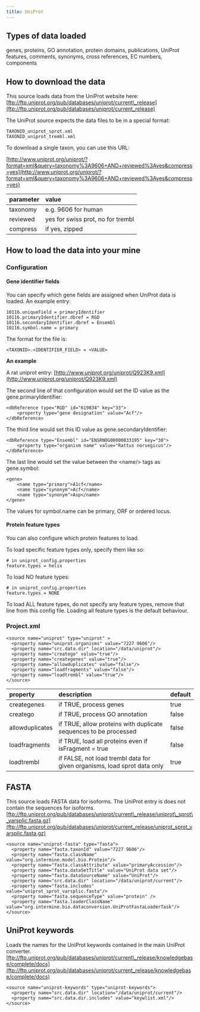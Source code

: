 ```yaml
---
title: UniProt
---
```


## Types of data loaded

genes, proteins, GO annotation, protein domains, publications, UniProt features, comments, synonyms, cross references, EC numbers, components

## How to download the data

This source loads data from the UniProt website here: [ftp://ftp.uniprot.org/pub/databases/uniprot/current\_release](ftp://ftp.uniprot.org/pub/databases/uniprot/current_release)

The UniProt source expects the data files to be in a special format:

```text
TAXONID_uniprot_sprot.xml
TAXONID_uniprot_trembl.xml
```

To download a single taxon, you can use this URL:

[http://www.uniprot.org/uniprot/?format=xml&query=taxonomy%3A9606+AND+reviewed%3Ayes&compress=yes](http://www.uniprot.org/uniprot/?format=xml&query=taxonomy%3A9606+AND+reviewed%3Ayes&compress=yes)

| parameter | value |
| :--- | :--- |
| taxonomy | e.g. 9606 for human |
| reviewed | yes for swiss prot, no for trembl |
| compress | if yes, zipped |

## How to load the data into your mine

### Configuration

#### Gene identifier fields

You can specify which gene fields are assigned when UniProt data is loaded. An example entry:

```text
10116.uniqueField = primaryIdentifier
10116.primaryIdentifier.dbref = RGD
10116.secondaryIdentifier.dbref = Ensembl
10116.symbol.name = primary
```

The format for the file is:

`<TAXONID>.<IDENTIFIER_FIELD> = <VALUE>`

**An example**

A rat uniprot entry: [http://www.uniprot.org/uniprot/Q923K9.xml](http://www.uniprot.org/uniprot/Q923K9.xml)

The second line of that configuration would set the ID value as the gene.primaryIdentifier:

```markup
<dbReference type="RGD" id="619834" key="33">
    <property type="gene designation" value="Acf"/>
</dbReference>
```

The third line would set this ID value as gene.secondaryIdentifier:

```markup
<dbReference type="Ensembl" id="ENSRNOG00000033195" key="30">
    <property type="organism name" value="Rattus norvegicus"/>
</dbReference>
```

The last line would set the value between the &lt;name/&gt; tags as gene.symbol:

```markup
<gene>
    <name type="primary">A1cf</name>
    <name type="synonym">Acf</name>
    <name type="synonym">Asp</name>
</gene>
```

The values for symbol.name can be primary, ORF or ordered locus.

#### Protein feature types

You can also configure which protein features to load.

To load specific feature types only, specify them like so:

```text
# in uniprot_config.properties
feature.types = helix
```

To load NO feature types:

```text
# in uniprot_config.properties
feature.types = NONE
```

To load ALL feature types, do not specify any feature types, remove that line from this config file. Loading all feature types is the default behaviour.

### Project.xml

```markup
<source name="uniprot" type="uniprot" >
  <property name="uniprot.organisms" value="7227 9606"/>
  <property name="src.data.dir" location="/data/uniprot"/>
  <property name="creatego" value="true"/>
  <property name="creategenes" value="true"/>
  <property name="allowduplicates" value="false"/>
  <property name="loadfragments" value="false"/>
  <property name="loadtrembl" value="true"/>
</source>
```

| property | description | default |
| :--- | :--- | :--- |
| creategenes | if TRUE, process genes | true |
| creatego | if TRUE, process GO annotation | false |
| allowduplicates | if TRUE, allow proteins with duplicate sequences to be processed | false |
| loadfragments | if TRUE, load all proteins even if isFragment = true | false |
| loadtrembl | if FALSE, not load trembl data for given organisms, load sprot data only | true |

## FASTA

This source loads FASTA data for isoforms. The UniProt entry is does not contain the sequences for isoforms. [ftp://ftp.uniprot.org/pub/databases/uniprot/current\_release/uniprot\_sprot\_varsplic.fasta.gz](ftp://ftp.uniprot.org/pub/databases/uniprot/current_release/uniprot_sprot_varsplic.fasta.gz)

```markup
<source name="uniprot-fasta" type="fasta">
  <property name="fasta.taxonId" value="7227 9606"/>
  <property name="fasta.className" value="org.intermine.model.bio.Protein"/>
  <property name="fasta.classAttribute" value="primaryAccession"/>
  <property name="fasta.dataSetTitle" value="UniProt data set"/>
  <property name="fasta.dataSourceName" value="UniProt"/>
  <property name="src.data.dir" location="/data/uniprot/current"/>
  <property name="fasta.includes" value="uniprot_sprot_varsplic.fasta"/>
  <property name="fasta.sequenceType" value="protein" />
  <property name="fasta.loaderClassName" value="org.intermine.bio.dataconversion.UniProtFastaLoaderTask"/>
</source>
```

## UniProt keywords

Loads the names for the UniProt keywords contained in the main UniProt converter. [ftp://ftp.uniprot.org/pub/databases/uniprot/current\_release/knowledgebase/complete/docs](ftp://ftp.uniprot.org/pub/databases/uniprot/current_release/knowledgebase/complete/docs)

```markup
<source name="uniprot-keywords" type="uniprot-keywords">
  <property name="src.data.dir" location="/data/uniprot/current"/>
  <property name="src.data.dir.includes" value="keywlist.xml"/>
</source>
```

